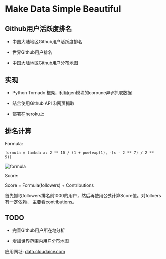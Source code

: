 Make Data Simple Beautiful
==========================


Github用户活跃度排名
--------------------

+ 中国大陆地区Github用户活跃度排名

+ 世界Github用户排名

+ 中国大陆地区Github用户分布地图 



实现
----

+ Python Tornado 框架，利用gen模块的coroune异步抓取数据

+ 结合使用Github API 和网页抓取

+ 部署在heroku上



排名计算
-------

Formula:

    formula = lambda x: 2 ** 10 / (1 + pow(exp(1), -(x - 2 ** 7) / 2 ** 5))

![formula](http://data.cloudaice.com/static/img/formula.jpg)


Score:

   Score = Formula(followers) + Contributions

首先抓取followers排名前1000的用户，然后再使用公式计算Score值。对folloers有一定依赖，
主要看contributions。



TODO
----
+ 完善Github用户所在地分析

+ 增加世界范围内用户分布地图


应用网址: [data.cloudaice.com](http://data.cloudaice.com)
